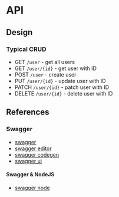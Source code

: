 # API

## Design

### Typical CRUD

- GET `/user` - get all users
- GET `/user/{id}` - get user with ID
- POST `/user` - create user
- PUT `/user/{id}` - update user with ID
- PATCH `/user/{id}` - patch user with ID
- DELETE `/user/{id}` - delete user with ID

## References

### Swagger

* [swagger](https://swagger.io/)
* [swagger editor](https://swagger.io/tools/swagger-editor/)
* [swagger codegen](https://swagger.io/tools/swagger-codegen/)
* [swagger ui](https://swagger.io/tools/swagger-ui/)

#### Swagger & NodeJS

* [swagger node](https://github.com/swagger-api/swagger-node)
